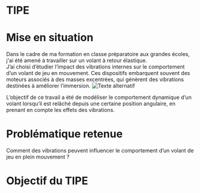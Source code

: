 # TIPE
# Mise en situation
Dans le cadre de ma formation en classe préparatoire aux grandes écoles, j'ai été amené à travailler sur un volant à retour élastique.  
J’ai choisi d’étudier l’impact des vibrations internes sur le comportement d’un volant de jeu en mouvement. Ces dispositifs embarquent souvent des moteurs associés à des masses excentrées, qui génèrent des vibrations destinées à améliorer l’immersion.  ![Texte alternatif](TIPE/images/Volant.png)

L’objectif de ce travail a été de modéliser le comportement dynamique d’un volant lorsqu’il est relâché depuis une certaine position angulaire, en prenant en compte les effets des vibrations.
# Problématique retenue
Comment des vibrations peuvent influencer le comportement d’un volant de jeu en plein mouvement ?  
# Objectif du TIPE

